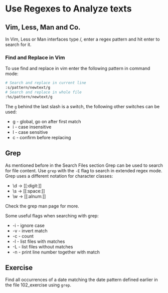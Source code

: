 # Use Regexes to Analyze texts

## Vim, Less, Man and Co.
In Vim, Less or Man interfaces type /, enter a regex pattern and hit enter to search for it.

### Find and Replace in Vim
To use find and replace in vim enter the following pattern in command mode:

``` bash
# Search and replace in current line 
:s/pattern/newtext/g
# Search and replace in whole file
:%s/pattern/newtext/g
```

The `g` behind the last slash is a switch, the following other switches can be used:
- g - global, go on after first match
- i - case insensitive
- I - case sensitive
- c - confirm before replacing

## Grep
As mentioned before in the Search Files section Grep can be used to search for file content. Use `grep` with the `-E` flag to search in extended regex mode.
Grep uses a different notation for character classes:

- \d -> \[\[:digit:\]\]
- \s -> \[\[:space:\]\]
- \w -> \[\[:alnum:\]\]

Check the grep man page for more.

Some useful flags when searching with grep:

- -i - ignore case
- -v - invert match
- -c - count
- -l - list files with matches
- -L - list files without matches
- -n - print line number together with match

## Exercise
Find all occurrences of a date matching the date pattern defined earlier in the file 102_exercise using `grep`.


